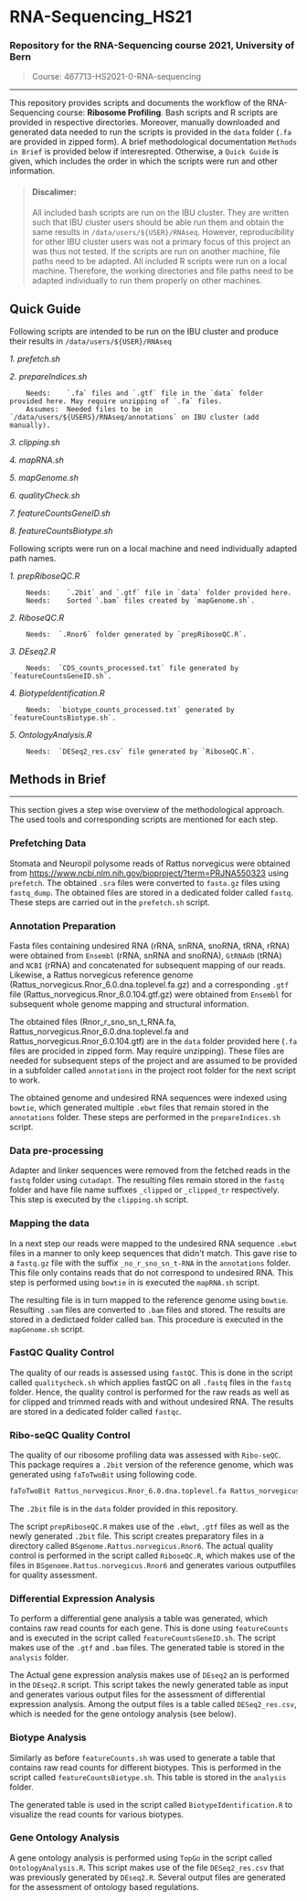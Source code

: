 # RNA-Sequencing_HS21

### Repository for the RNA-Sequencing course 2021, University of Bern 
> Course: 467713-HS2021-0-RNA-sequencing

---

This repository provides scripts and documents the workflow of the RNA-Sequencing course: **Ribosome Profiling**.
Bash scripts and R scripts are provided in respective directories. Moreover, manually downloaded and generated data needed to run the scripts is provided in the `data` folder (`.fa` are provided in zipped form). A brief methodological documentation `Methods in Brief` is provided below if interesrepted. Otherwise, a `Quick Guide` is given, which includes the order in which the scripts were run and other information. 

> #### Discalimer: 
> All included bash scripts are run on the IBU cluster. They are written such that IBU cluster users should be able run them and obtain the same results in `/data/users/${USER}/RNAseq`. However, reproducibility for other IBU cluster users was not a primary focus of this project an was thus not tested. If the scripts are run on another machine, file paths need to be adapted. 
> All included R scripts were run on a local machine. Therefore, the working directories and file paths need to be adapted individually to run them properly on other machines.     

## Quick Guide
Following scripts are intended to be run on the IBU cluster and produce their results in `/data/users/${USER}/RNAseq`

  *1. prefetch.sh*
  
  *2. prepareIndices.sh*
  
        Needs:    `.fa` files and `.gtf` file in the `data` folder provided here. May require unzipping of `.fa` files.
        Assumes:  Needed files to be in `/data/users/${USERS}/RNAseq/annotations` on IBU cluster (add manually). 

  *3. clipping.sh*
  
  *4. mapRNA.sh*
  
  *5. mapGenome.sh*
  
  *6. qualityCheck.sh*
  
  *7. featureCountsGeneID.sh*
  
  *8. featureCountsBiotype.sh*

Following scripts were run on a local machine and need individually adapted path names.
  
  *1. prepRiboseQC.R*
    
        Needs:    `.2bit` and `.gtf` file in `data` folder provided here.
        Needs:    Sorted `.bam` files created by `mapGenome.sh`.
                
  *2. RiboseQC.R*
      
        Needs:  `.Rnor6` folder generated by `prepRiboseQC.R`.
        
  *3. DEseq2.R*
      
        Needs:  `CDS_counts_processed.txt` file generated by `featureCountsGeneID.sh`.
        
  *4. BiotypeIdentification.R*
      
        Needs:  `biotype_counts_processed.txt` generated by `featureCountsBiotype.sh`.
        
  *5. OntologyAnalysis.R*
      
        Needs:  `DESeq2_res.csv` file generated by `RiboseQC.R`.
  
## Methods in Brief
---
This section gives a step wise overview of the methodological approach. The used tools and corresponding scripts are mentioned for each step. 

### Prefetching Data
Stomata and Neuropil polysome reads of Rattus norvegicus were obtained from https://www.ncbi.nlm.nih.gov/bioproject/?term=PRJNA550323 using `prefetch`. The obtained `.sra` files were converted to `fasta.gz` files using `fastq_dump`. The obtained files are stored in a dedicated folder called `fastq`. These steps are carried out in the `prefetch.sh` script.

### Annotation Preparation
Fasta files containing undesired RNA (rRNA, snRNA, snoRNA, tRNA, rRNA) were obtained from `Ensembl` (rRNA, snRNA and snoRNA), `GtRNAdb` (tRNA) and `NCBI` (rRNA) and concatenated for subsequent mapping of our reads. Likewise, a Rattus norvegicus reference genome (Rattus_norvegicus.Rnor_6.0.dna.toplevel.fa.gz)  and a corresponding `.gtf` file (Rattus_norvegicus.Rnor_6.0.104.gtf.gz) were obtained from `Ensembl` for subsequent whole genome mapping and structural information.

The obtained files (Rnor_r_sno_sn_t_RNA.fa, Rattus_norvegicus.Rnor_6.0.dna.toplevel.fa and Rattus_norvegicus.Rnor_6.0.104.gtf) are in the `data` folder provided here (`.fa` files are procided in zipped form. May require unzipping). These files are needed for subsequent steps of the project and are assumed to be provided in a subfolder called `annotations` in the project root folder for the next script to work.

The obtained genome and undesired RNA sequences were indexed using `bowtie`, which generated multiple `.ebwt` files that remain stored in the `annotations` folder. These steps are performed in the `prepareIndices.sh` script.

### Data pre-processing
Adapter and linker sequences were removed from the fetched reads in the `fastq` folder using `cutadapt`. The resulting files remain stored in the `fastq` folder and have file name suffixes `_clipped` or `_clipped_tr` respectively. This step is executed by the `clipping.sh` script.

### Mapping the data
In a next step our reads were mapped to the undesired RNA sequence `.ebwt` files in a manner to only keep sequences that didn't match. This gave rise to a `fastq.gz` file with the suffix `_no_r_sno_sn_t-RNA` in the `annotations` folder. This file only contains reads that do not correspond to undesired RNA. This step is performed using `bowtie` in is executed the `mapRNA.sh` script.

The resulting file is in turn mapped to the reference genome using `bowtie`. Resulting `.sam` files are converted to `.bam` files and stored. The results are stored in a dedictaed folder called `bam`. This procedure is executed in the `mapGenome.sh` script. 

### FastQC Quality Control
The quality of our reads is assessed using `fastQC`. This is done in the script called `qualitycheck.sh` which applies fastQC on all `.fastq` files in the `fastq` folder. Hence, the quality control is performed for the raw reads as well as for clipped and trimmed reads with and without undesired RNA.  The results are stored in a dedicated folder called `fastqc`. 

### Ribo-seQC Quality Control
The quality of our ribosome profiling data was assessed with `Ribo-seQC`. This package requires a `.2bit` version of the reference genome, which was generated using `faToTwoBit` using following code. 

```bash
faToTwoBit Rattus_norvegicus.Rnor_6.0.dna.toplevel.fa Rattus_norvegicus.Rnor_6.0.dna.toplevel.2bit
```
The `.2bit` file is in the `data` folder provided in this repository.

The script `prepRiboseQC.R` makes use of the `.ebwt`, `.gtf` files as well as the newly generated `.2bit` file. This script creates preparatory files in a directory called `BSgenome.Rattus.norvegicus.Rnor6`. The actual quality control is performed in the script called `RiboseQC.R`, which makes use of the files in `BSgenome.Rattus.norvegicus.Rnor6` and generates various outputfiles for quality assessment.

### Differential Expression Analysis
To perform a differential gene analysis a table was generated, which contains raw read counts for each gene. This is done using `featureCounts` and is executed in the script called `featureCountsGeneID.sh`. The script makes use of the `.gtf` and `.bam` files. The generated table is stored in the `analysis` folder. 

The Actual gene expression analysis makes use of `DEseq2` an is performed in the `DEseq2.R` script. This script takes the newly generated table as input and generates various output files for the assessment of differential expression analysis. Among the output files is a table called `DESeq2_res.csv`, which is needed for the gene ontology analysis (see below). 

### Biotype Analysis
Similarly as before `featureCounts.sh` was used to generate a table that contains raw read counts for different biotypes. This is performed in the script called `featureCountsBiotype.sh`. This table is stored in the `analysis` folder.

The generated table is used in the script called `BiotypeIdentification.R` to visualize the read counts for various biotypes.

### Gene Ontology Analysis
A gene ontology analysis is performed using `TopGo` in the script called `OntologyAnalysis.R`. This script makes use of the file `DESeq2_res.csv` that was previously generated by `DEseq2.R`. Several output files are generated for the assessment of ontology based regulations. 
